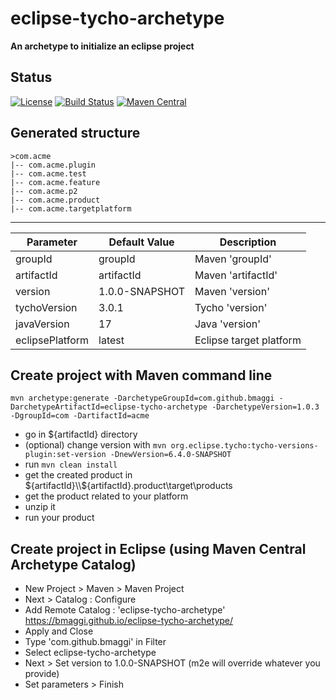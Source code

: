 eclipse-tycho-archetype
=======================
__An archetype to initialize an eclipse project__

Status
----------------------
[![License](https://img.shields.io/badge/license-EPL2-blue.svg)](https://www.eclipse.org/org/documents/epl-2.0/EPL-2.0.html)
[![Build Status](https://travis-ci.org/bmaggi/eclipse-tycho-archetype.svg?branch=master)](https://travis-ci.org/bmaggi/eclipse-tycho-archetype)
[![Maven Central](https://maven-badges.herokuapp.com/maven-central/com.github.bmaggi/eclipse-tycho-archetype/badge.svg?style=plastic)](https://maven-badges.herokuapp.com/maven-central/com.github.bmaggi/eclipse-tycho-archetype)

Generated structure
-------------------
```
>com.acme
|-- com.acme.plugin
|-- com.acme.test
|-- com.acme.feature
|-- com.acme.p2
|-- com.acme.product
|-- com.acme.targetplatform
```
---
|Parameter|Default Value|Description|
|---------|-------------|-----------|
|groupId|groupId|Maven 'groupId'|
|artifactId|artifactId|Maven 'artifactId'|
|version|1.0.0-SNAPSHOT|Maven 'version'|
|tychoVersion|3.0.1|Tycho 'version'|
|javaVersion|17|Java 'version'|
|eclipsePlatform|latest|Eclipse target platform|

Create project with Maven command line
------------------------------------------

```
mvn archetype:generate -DarchetypeGroupId=com.github.bmaggi -DarchetypeArtifactId=eclipse-tycho-archetype -DarchetypeVersion=1.0.3 -DgroupId=com -DartifactId=acme
```

- go in ${artifactId} directory
- (optional) change version with ```mvn org.eclipse.tycho:tycho-versions-plugin:set-version -DnewVersion=6.4.0-SNAPSHOT```
- run ```mvn clean install ```
- get the created product in ${artifactId}\\${artifactId}.product\target\products
- get the product related to your platform
- unzip it
- run your product

Create project in Eclipse (using Maven Central Archetype Catalog)
-------------------------------------------------------

- New Project > Maven > Maven Project
- Next > Catalog : Configure
- Add Remote Catalog : 'eclipse-tycho-archetype' https://bmaggi.github.io/eclipse-tycho-archetype/
- Apply and Close
- Type 'com.github.bmaggi' in Filter
- Select eclipse-tycho-archetype
- Next > Set version to 1.0.0-SNAPSHOT (m2e will override whatever you provide)
- Set parameters > Finish

